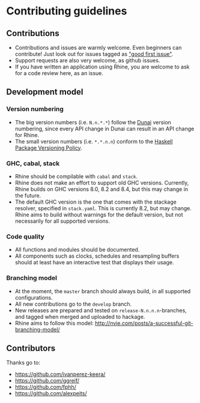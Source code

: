 # Contributing guidelines

## Contributions

* Contributions and issues are warmly welcome.
  Even beginners can contribute!
  Just look out for issues tagged as
  ["good first issue"](https://github.com/turion/rhine/issues?q=is%3Aissue+is%3Aopen+label%3A%22good+first+issue%22).
* Support requests are also very welcome, as github issues.
* If you have written an application using Rhine,
  you are welcome to ask for a code review here, as an issue.

## Development model

### Version numbering

* The big version numbers (i.e. `N.n.*.*`) follow the
  [Dunai](https://github.com/ivanperez-keera/dunai) version numbering,
  since every API change in Dunai can result in an API change for Rhine.
* The small version numbers (i.e. `*.*.n.n`) conform to the
  [Haskell Package Versioning Policy](https://pvp.haskell.org/).

### GHC, cabal, stack

* Rhine should be compilable with `cabal` and `stack`.
* Rhine does not make an effort to support old GHC versions.
  Currently, Rhine builds on GHC versions 8.0, 8.2 and 8.4,
  but this may change in the future.
* The default GHC version is the one that comes with the stackage resolver,
  specified in `stack.yaml`. This is currently 8.2, but may change.
  Rhine aims to build without warnings for the default version,
  but not necessarily for all supported versions.

### Code quality

* All functions and modules should be documented.
* All components such as clocks, schedules and resampling buffers
  should at least have an interactive test that displays their usage.

### Branching model

* At the moment, the `master` branch should always build,
  in all supported configurations.
* All new contributions go to the `develop` branch.
* New releases are prepared and tested on `release-N.n.n.n`-branches,
  and tagged when merged and uploaded to hackage.
* Rhine aims to follow this model:
  http://nvie.com/posts/a-successful-git-branching-model/

## Contributors

Thanks go to:

* https://github.com/ivanperez-keera/
* https://github.com/ggreif/
* https://github.com/fphh/
* https://github.com/alexpeits/

